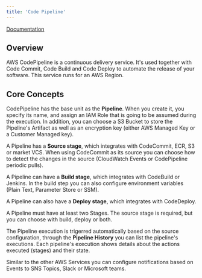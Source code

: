 ```yaml
---
title: 'Code Pipeline'
---
```


[Documentation](https://docs.aws.amazon.com/codepipeline/index.html)

## Overview

AWS CodePipeline is a continuous delivery service. It's used together with Code Commit, Code Build and Code Deploy to automate the release of your software. This service runs for an AWS Region.

## Core Concepts

CodePipeline has the base unit as the **Pipeline**. When you create it, you specify its name, and assign an IAM Role that is going to be assumed during the execution. In addition, you can choose a S3 Bucket to store the Pipeline's Artifact as well as an encryption key (either AWS Managed Key or a Customer Managed key).

A Pipeline has a **Source stage**, which integrates with CodeCommit, ECR, S3 or market VCS. When using CodeCommit as its source you can choose how to detect the changes in the source (CloudWatch Events or CodePipeline periodic pulls).

A Pipeline can have a **Build stage**, which integrates with CodeBuild or Jenkins. In the build step you can also configure environment variables (Plain Text, Parameter Store or SSM).

A Pipeline can also have a **Deploy stage**, which integrates with CodeDeploy.

A Pipeline must have at least two Stages. The source stage is required, but you can choose with build, deploy or both.

The Pipeline execution is trigerred automatically based on the source configuration, through the **Pipeline History** you can list the pipeline's executions. Each pipeline's execution shows details about the actions executed (stages) and their state.

Similar to the other AWS Services you can configure notifications based on Events to SNS Topics, Slack or Microsoft teams.